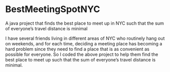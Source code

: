 # BestMeetingSpotNYC
A java project that finds the best place to meet up in NYC such that the sum of everyone’s travel distance is minimal

I have several friends living in different areas of NYC who routinely hang out on weekends, and for each time, deciding a meeting place has becoming a hard problem since they need to find a place that is as convenient as possible for everyone. So I coded the above project to help them find the best place to meet up such that the sum of everyone’s travel distance is minimal. 
